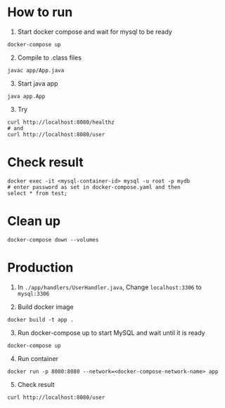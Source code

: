 # How to run

1. Start docker compose and wait for mysql to be ready
```
docker-compose up
```

2. Compile to .class files
```
javac app/App.java
```

3. Start java app
```
java app.App
```

3. Try
```
curl http://localhost:8080/healthz
# and
curl http://localhost:8080/user
```

# Check result

```
docker exec -it <mysql-container-id> mysql -u root -p mydb
# enter password as set in docker-compose.yaml and then
select * from test;
```

# Clean up

```
docker-compose down --volumes
```

# Production

1. In `./app/handlers/UserHandler.java`, Change `localhost:3306` to `mysql:3306`

2. Build docker image
```
docker build -t app .
```

3. Run docker-compose up to start MySQL and wait until it is ready
```
docker-compose up
```

4. Run container
```
docker run -p 8080:8080 --network=<docker-compose-network-name> app
```

5. Check result
```
curl http://localhost:8080/user
```
